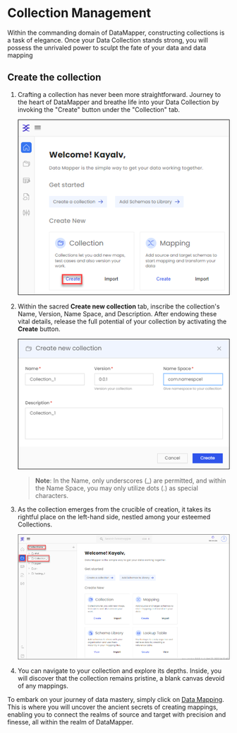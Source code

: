 # Collection Management

Within the commanding domain of DataMapper, constructing collections is a task of elegance. Once your Data Collection stands strong, you will possess the unrivaled power to sculpt the fate of your data and data mapping 

## Create the collection

1.  Crafting a collection has never been more straightforward. Journey to the heart of DataMapper and breathe life into your Data Collection by invoking the "Create" button under the "Collection" tab.
   
    <div align="left">

    <img src="media/create-collection-1.png" alt="">

    </div>
3.  Within the sacred **Create new collection** tab, inscribe the collection's Name, Version, Name Space, and Description. After endowing these vital details, release the full potential of your collection by activating the **Create** button.

    <div align="left">

    <img src="media/create-collection-2.png" alt="">

    </div>

    > **Note**: In the Name, only underscores (_) are permitted, and within the Name Space, you may only utilize dots (.) as special characters.
4.  As the collection emerges from the crucible of creation, it takes its rightful place on the left-hand side, nestled among your esteemed Collections.

    ![](media/created-collection.png)
    
6. You can navigate to your collection and explore its depths. Inside, you will discover that the collection remains pristine, a blank canvas devoid of any mappings.

To embark on your journey of data mastery, simply click on [Data Mapping](Mapping.md). This is where you will uncover the ancient secrets of creating mappings, enabling you to connect the realms of source and target with precision and finesse, all within the realm of DataMapper.
